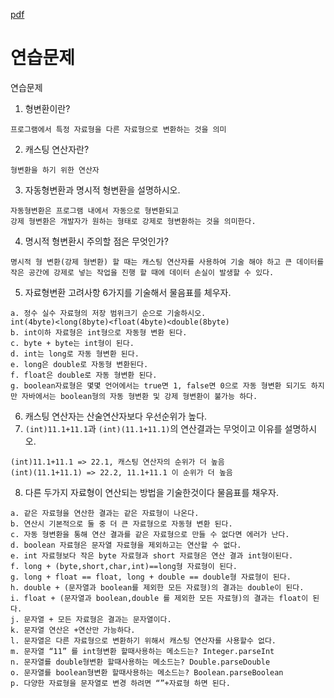 [pdf](./pdf/JAVA240812simple148.pdf)
# 연습문제
연습문제
1. 형변환이란?
```
프로그램에서 특정 자료형을 다른 자료형으로 변환하는 것을 의미
```
2. 캐스팅 연산자란?
```
형변환을 하기 위한 연산자
```
3. 자동형변환과 명시적 형변환을 설명하시오.
```
자동형변환은 프로그램 내에서 자동으로 형변환되고 
강제 형변환은 개발자가 원하는 형태로 강제로 형변환하는 것을 의미한다.
```
4. 명시적 형변환시 주의할 점은 무엇인가?
```
명시적 형 변환(강제 형변환) 할 때는 캐스팅 연산자를 사용하여 기술 해야 하고 큰 데이터를 작은 공간에 강제로 넣는 작업을 진행 할 때에 데이터 손실이 발생할 수 있다.
```
5. 자료형변환 고려사항 6가지를 기술해서 물음표를 체우자.
```
a. 정수 실수 자료형의 저장 범위크기 순으로 기술하시오.
int(4byte)<long(8byte)<float(4byte)<double(8byte)
b. int이하 자료형은 int형으로 자동형 변환 된다.
c. byte + byte는 int형이 된다.
d. int는 long로 자동 형변환 된다.
e. long은 double로 자동형 변환된다.
f. float은 double로 자동 형변환 된다.
g. boolean자료형은 몇몇 언어에서는 true면 1, false면 0으로 자동 형변환 되기도 하지만 자바에서는 boolean형의 자동 형변환 및 강제 형변환이 불가능 하다.
```
6. 캐스팅 연산자는 산술연산자보다 우선순위가 높다.
7. `(int)11.1+11.1`과 `(int)(11.1+11.1)`의 연산결과는 무엇이고 이유를 설명하시오.
```
(int)11.1+11.1 => 22.1, 캐스팅 연산자의 순위가 더 높음 
(int)(11.1+11.1) => 22.2, 11.1+11.1 이 순위가 더 높음
```
8. 다른 두가지 자료형이 연산되는 방법을 기술한것이다 물음표를 채우자.
```
a. 같은 자료형을 연산한 결과는 같은 자료형이 나온다.
b. 연산시 기본적으로 둘 중 더 큰 자료형으로 자동형 변환 된다.
c. 자동 형변환을 통해 연산 결과를 같은 자료형으로 만들 수 없다면 에러가 난다.
d. boolean 자료형은 문자열 자료형을 제외하고는 연산할 수 없다.
e. int 자료형보다 작은 byte 자료형과 short 자료형은 연산 결과 int형이된다.
f. long + (byte,short,char,int)==long형 자료형이 된다.
g. long + float == float, long + double == double형 자료형이 된다.
h. double + (문자열과 boolean를 제외한 모든 자료형)의 결과는 double이 된다.
i. float + (문자열과 boolean,double 를 제외한 모든 자료형)의 결과는 float이 된다.
j. 문자열 + 모든 자료형은 결과는 문자열이다.
k. 문자열 연산은 +연산만 가능하다.
l. 문자열은 다른 자료형으로 변환하기 위해서 캐스팅 연산자를 사용할수 없다.
m. 문자열 “11” 를 int형변환 할때사용하는 메소드는? Integer.parseInt
n. 문자열를 double형변환 할때사용하는 메소드는? Double.parseDouble
o. 문자열를 boolean형변환 할때사용하는 메소드는? Boolean.parseBoolean
p. 다양한 자료형을 문자열로 변경 하려면 “”+자료형 하면 된다.
```
